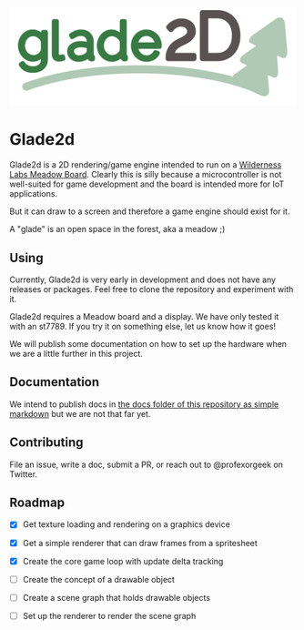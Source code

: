![](/media/glade2d-logo.png)

# Glade2d

Glade2d is a 2D rendering/game engine intended to run on a [Wilderness Labs Meadow Board](https://www.wildernesslabs.co/). Clearly this is silly because a microcontroller is not well-suited for game development and the board is intended more for IoT applications.

But it can draw to a screen and therefore a game engine should exist for it.

A "glade" is an open space in the forest, aka a meadow ;)

## Using

Currently, Glade2d is very early in development and does not have any releases or packages. Feel free to clone the repository and experiment with it.

Glade2d requires a Meadow board and a display. We have only tested it with an st7789. If you try it on something else, let us know how it goes!

We will publish some documentation on how to set up the hardware when we are a little further in this project.

## Documentation

We intend to publish docs in [the docs folder of this repository as simple markdown](/docs/index.md) but we are not that far yet.

## Contributing

File an issue, write a doc, submit a PR, or reach out to @profexorgeek on Twitter.

## Roadmap

- [x] Get texture loading and rendering on a graphics device
- [x] Get a simple renderer that can draw frames from a spritesheet
- [x] Create the core game loop with update delta tracking
- [ ] Create the concept of a drawable object
- [ ] Create a scene graph that holds drawable objects
- [ ] Set up the renderer to render the scene graph


